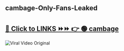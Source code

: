 
 ## cambage-Only-Fans-Leaked

# <h2><a href="https://clipsfans.com/cambage&ref=git">🔗 Click to LINKS ⏩⏩ 👉 🟢 cambage </a></h2>

<a href="https://clipsfans.com/cambage&ref=git" rel="nofollow" data-target="animated-image.originalLink"><img src="https://i.ibb.co.com/xMMVF88/686577567.gif" alt="Viral Video Original" style="max-width: 100%; display: inline-block;" data-target="animated-image.originalImage"></a>
